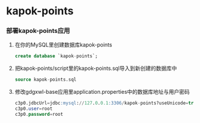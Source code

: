 # kapok-points

### 部署kapok-points应用

1. 在你的MySQL里创建数据库kapok-points
    ```sql
    create database `kapok-points`;
    ```

2. 把kapok-points/script里的kapok-points.sql导入到新创建的数据库中
    ```sql
    source kapok-points.sql
    ```

3. 修改gdgxwl-base应用里application.properties中的数据库地址与用户密码
    ```sql
    c3p0.jdbcUrl=jdbc:mysql://127.0.0.1:3306/kapok-points?useUnicode=true&amp;characterEncoding=UTF-8
    c3p0.user=root
    c3p0.password=root
    ```
